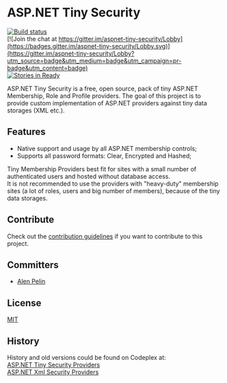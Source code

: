 # ASP.NET Tiny Security

[![Build status](https://ci.appveyor.com/api/projects/status/h3f3qnwosm3r7ptu?svg=true)](https://ci.appveyor.com/project/velyo/aspnet-tiny-security)  
[![Join the chat at https://gitter.im/aspnet-tiny-security/Lobby](https://badges.gitter.im/aspnet-tiny-security/Lobby.svg)](https://gitter.im/aspnet-tiny-security/Lobby?utm_source=badge&utm_medium=badge&utm_campaign=pr-badge&utm_content=badge)  
[![Stories in Ready](https://badge.waffle.io/velyo/aspnet-tiny-security.png?label=ready&title=Ready)](https://waffle.io/velyo/aspnet-tiny-security) 

ASP.NET Tiny Security is a free, open source, pack of tiny ASP.NET Membership, Role and Profile providers.
The goal of this project is to provide custom implementation of ASP.NET providers against tiny data storages (XML etc.).

## Features

* Native support and usage by all ASP.NET membership controls;
* Supports all password formats: Clear, Encrypted and Hashed;

Tiny Membership Providers best fit for sites with a small number of authenticated users and hosted without database access.  
It is not recommended to use the providers with "heavy-duty" membership sites (a lot of roles, users and big number of members), because of the tiny data storages.

## Contribute

Check out the [contribution guidelines](https://github.com/velyo/aspnet-tiny-security/blob/master/CONTRIBUTING.md) if you want to contribute to this project.

## Committers

- [Alen Pelin](https://github.com/AlenPelin)

## License

[MIT](https://github.com/velyo/aspnet-tiny-security/blob/master/LICENSE)

## History

History and old versions could be found on Codeplex at:  
[ASP.NET Tiny Security Providers](https://tinyproviders.codeplex.com/)  
[ASP.NET Xml Security Providers](https://aspnetxmlproviders.codeplex.com/)